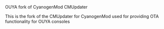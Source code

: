 OUYA fork of CyanogenMod CMUpdater

This is the fork of the CMUpdater for CyanogenMod used for providing
OTA functionality for OUYA consoles
